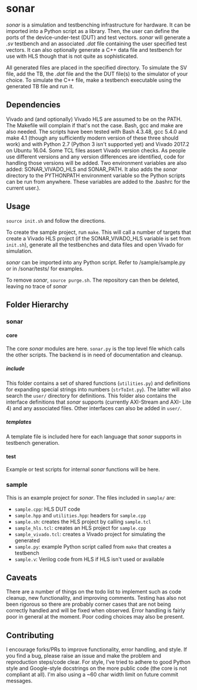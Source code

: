 # sonar

*sonar* is a simulation and testbenching infrastructure for hardware. It can
be imported into a Python script as a library. Then, the user can define the
ports of the device-under-test (DUT) and test vectors. *sonar* will generate
a *.sv* testbench and an associated *.dat* file containing the user specified
test vectors. It can also optionally generate a C++ data file and testbench for
use with HLS though that is not quite as sophisticated.

All generated files are placed in the specified directory. To simulate the
SV file, add the TB, the *.dat* file and the the DUT file(s) to the simulator
of your choice. To simulate the C++ file, make a testbench executable using the
generated TB file and run it.

## Dependencies

Vivado and (and optionally) Vivado HLS are assumed to be on the PATH. The
Makefile will complain if that's not the case. Bash, gcc and make are also
needed.  The scripts have been tested with Bash 4.3.48, gcc 5.4.0 and make 4.1
(though any sufficiently modern version of these three should work) and with
Python 2.7 (Python 3 isn't supported yet) and Vivado 2017.2 on Ubuntu 16.04. Some
TCL files assert Vivado version checks. As people use different versions and any
version differences are identified, code for handling those versions will be
added. Two environment variables are also added: SONAR_VIVADO_HLS and SONAR_PATH.
It also adds the *sonar* directory to the PYTHONPATH environment variable so the
Python scripts can be run from anywhere. These variables are added to the .bashrc
for the current user.).

## Usage
``source init.sh`` and follow the directions.

To create the sample project, run ``make``. This will call a number of
targets that create a Vivado HLS project (if the SONAR_VIVADO_HLS variable is
set from ``init.sh``), generate all the testbenches and data files and open
Vivado for simulation.

*sonar* can be imported into any Python script. Refer to /sample/sample.py or
in /sonar/tests/ for examples.

To remove *sonar*, ``source purge.sh``. The repository can then be deleted,
leaving no trace of *sonar*

## Folder Hierarchy

### sonar

#### core
The core *sonar* modules are here. ``sonar.py`` is the top level file which
calls the other scripts. The backend is in need of documentation and cleanup.

##### include
This folder contains a set of shared functions (``utilities.py``) and definitions
for expanding special strings into numbers (``strToInt.py``). The latter will
also search the ``user/`` directory for definitions. This folder also contains
the interface definitions that *sonar* supports (currently AXI-Stream and AXI-
Lite 4) and any associated files. Other interfaces can also be added in ``user/``.

##### templates
A template file is included here for each language that *sonar* supports in
testbench generation.

#### test
Example or test scripts for internal *sonar* functions will be here.

### sample
This is an example project for *sonar*. The files included in ``sample/`` are:
* ``sample.cpp``: HLS DUT code
* ``sample.hpp`` and ``utilities.hpp``: headers for ``sample.cpp``
* ``sample.sh``: creates the HLS project by calling ``sample.tcl``
* ``sample_hls.tcl``: creates an HLS project for ``sample.cpp``
* ``sample_vivado.tcl``: creates a Vivado project for simulating the generated
* ``sample.py``: example Python script called from ``make`` that creates a
testbench
* ``sample.v``: Verilog code from HLS if HLS isn't used or available

## Caveats

There are a number of things on the todo list to implement such as code
cleanup, new functionality, and improving comments. Testing has also not been
rigorous so there are probably corner cases that are not being correctly handled
and will be fixed when observed. Error handling is fairly poor in general at the
moment. Poor coding choices may also be present.

## Contributing

I encourage forks/PRs to improve functionality, error handling, and style.
If you find a bug, please raise an issue and make the problem and reproduction
steps/code clear. For style, I've tried to adhere to good Python style and
Google-style docstrings on the more public code (the core is not compliant at
all). I'm also using a ~60 char width limit on future commit messages.
